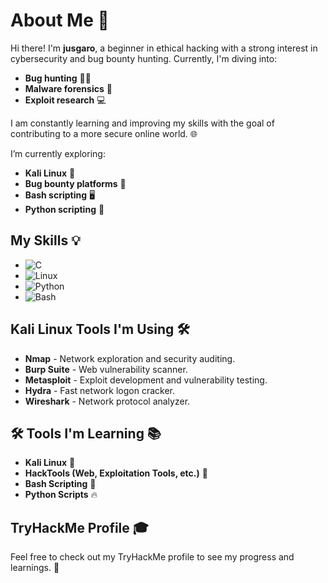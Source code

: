 # About Me 👋

Hi there! I'm **jusgaro**, a beginner in ethical hacking with a strong interest in cybersecurity and bug bounty hunting. Currently, I'm diving into:

- **Bug hunting** 🕵️‍♂️
- **Malware forensics** 🦠
- **Exploit research** 💻

I am constantly learning and improving my skills with the goal of contributing to a more secure online world. 🌐

I’m currently exploring:
- **Kali Linux** 🐧
- **Bug bounty platforms** 🎯
- **Bash scripting** 🖥️
- **Python scripting** 🐍

## My Skills 💡

- ![C](https://img.shields.io/badge/C-000000?style=flat&logo=c)  
- ![Linux](https://img.shields.io/badge/Linux-FCC624?style=flat&logo=linux&logoColor=black)  
- ![Python](https://img.shields.io/badge/Python-3776AB?style=flat&logo=python&logoColor=white)  
- ![Bash](https://img.shields.io/badge/Bash-4EAA25?style=flat&logo=gnu-bash&logoColor=white)

## Kali Linux Tools I'm Using 🛠️

- **Nmap** - Network exploration and security auditing.  
- **Burp Suite** - Web vulnerability scanner.  
- **Metasploit** - Exploit development and vulnerability testing.  
- **Hydra** - Fast network logon cracker.  
- **Wireshark** - Network protocol analyzer.  

## 🛠️ Tools I'm Learning 📚

- **Kali Linux** 🐧
- **HackTools (Web, Exploitation Tools, etc.)** 🔧
- **Bash Scripting** 📝
- **Python Scripts** 🔥

## TryHackMe Profile 🎓






Feel free to check out my TryHackMe profile to see my progress and learnings. 🚀
